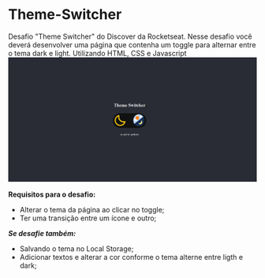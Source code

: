 # Theme-Switcher
Desafio "Theme Switcher" do Discover da Rocketseat. Nesse desafio você deverá desenvolver uma página que contenha um toggle para alternar entre o tema dark e light. Utilizando HTML, CSS e Javascript
<img src="https://github.com/igorbeckt/Desafios-JS/blob/master/ThemeSwitcher/assets/pronto.png?raw=true">

**Requisitos para o desafio:**

- Alterar o tema da página ao clicar no toggle;
- Ter uma transição entre um ícone e outro;

***Se desafie também:***

- Salvando o tema no Local Storage;
- Adicionar textos e alterar a cor conforme o tema alterne entre ligth e dark;
